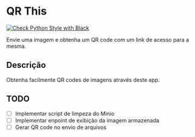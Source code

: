 # QR This

[![Check Python Style with Black](https://github.com/renanstn/qr-this/actions/workflows/black-check.yml/badge.svg)](https://github.com/renanstn/qr-this/actions/workflows/black-check.yml)

Envie uma imagem e obtenha um QR code com um link de acesso para a mesma.

## Descrição

Obtenha facilmente QR codes de imagens através deste app.

## TODO

- [ ] Implementar script de limpeza do Minio
- [ ] Implementar enpoint de exibição da imagem armazenada
- [ ] Gerar QR code no envio de arquivos
